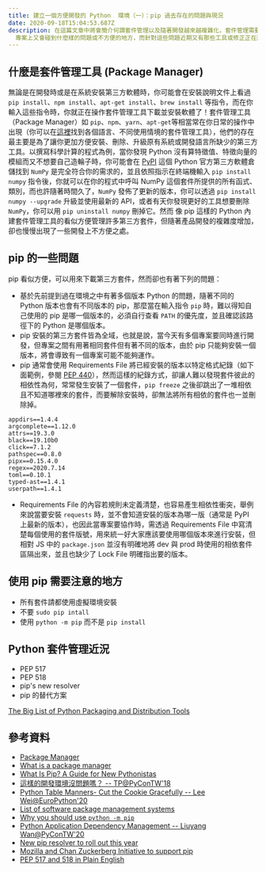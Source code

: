 ```yaml
---
title: 建立一個方便開發的 Python  環境（一）：pip 過去存在的問題與現況
date: 2020-09-18T15:04:53.687Z
description: 在這篇文章中將會簡介何謂套件管理以及隨著開發越來越複雜化，套件管理需要有哪些支援，其中在 Python
  專案上又會碰到什麼樣的問題或不方便的地方，而針對這些問題近期又有那些工具或修正正在進行。
---
```

<!--
- What is a neat dev environment
- what is the difference between pip
- PEP 518 (https://www.python.org/dev/peps/pep-0518/)
- https://medium.com/@grassfedcode/pep-517-and-518-in-plain-english-47208ca8b7a6
- Current Recommended Tools
-->
## 什麼是套件管理工具 (Package Manager)
無論是在開發時或是在系統安裝第三方軟體時，你可能會在安裝說明文件上看過 `pip install`、`npm install`、`apt-get install`、`brew install` 等指令，而在你輸入這些指令時，你就正在操作套件管理工具下載並安裝軟體了！套件管理工具（Package Manager）如 `pip`、`npm`、`yarn`、`apt-get`等相當常在你日常的操作中出現（你可以在[這裡](https://en.wikipedia.org/wiki/List_of_software_package_management_systems)找到各個語言、不同使用情境的套件管理工具），他們的存在最主要是為了讓你更加方便安裝、刪除、升級原有系統或開發語言所缺少的第三方工具。以撰寫科學計算的程式為例，當你發現 Python 沒有算特徵值、特徵向量的模組而又不想要自己造輪子時，你可能會在 [PyPI](https://pypi.org/) 這個 Python 官方第三方軟體倉儲找到 `NumPy` 是完全符合你的需求的，並且依照指示在終端機輸入 `pip install numpy` 指令後，你就可以在你的程式中呼叫 NumPy 這個套件所提供的所有函式、類別，而也許隨著時間久了，`NumPy` 發佈了更新的版本，你可以透過 `pip install numpy --upgrade` 升級並使用最新的 API，或者有天你發現更好的工具想要刪除 `NumPy`，你可以用 `pip uninstall numpy` 刪掉它。然而 像 pip 這樣的 Python 內建套件管理工具的看似方便管理許多第三方套件，但隨著產品開發的複雜度增加，卻也慢慢出現了一些開發上不方便之處。
## pip 的一些問題

pip 看似方便，可以用來下載第三方套件，然而卻也有著下列的問題：
- 基於先前提到過在環境之中有著多個版本 Python 的問題，隨著不同的 Python 版本也會有不同版本的 pip，那麼當在輸入指令 `pip` 時，難以得知自己使用的 pip 是哪一個版本的，必須自行查看 `PATH` 的優先度，並且確認該路徑下的 Python 是哪個版本。
- pip 安裝的第三方套件皆為全域，也就是說，當今天有多個專案要同時進行開發，但專案之間有用著相同套件但有著不同的版本，由於 pip 只能夠安裝一個版本，將會導致有一個專案可能不能夠運作。
- pip 通常會使用 Requirements File 將已經安裝的版本以特定格式紀錄（如下面範例，參閱 [PEP 440](https://www.python.org/dev/peps/pep-0440/)），然而這樣的紀錄方式，卻讓人難以發現套件彼此的相依性為何，常常發生安裝了一個套件，`pip freeze` 之後卻跳出了一堆相依且不知道哪裡來的套件，而要解除安裝時，卻無法將所有相依的套件也一並刪除掉。
```
appdirs==1.4.4
argcomplete==1.12.0
attrs==19.3.0
black==19.10b0
click==7.1.2
pathspec==0.8.0
pipx==0.15.4.0
regex==2020.7.14
toml==0.10.1
typed-ast==1.4.1
userpath==1.4.1
```
- Requirements File 的內容若規則未定義清楚，也容易產生相依性衝突，舉例來說當要安裝 `requests` 時，並不會知道安裝的版本為哪一版（通常是 PyPI 上最新的版本），也因此當專案要協作時，需透過 Requirements File 中寫清楚每個使用的套件版號，用來統一好大家應該要使用哪個版本來進行安裝，但相對 JS 中的 `package.json` 並沒有明確地將 dev 與 prod 時使用的相依套件區隔出來，並且也缺少了 Lock File 明確指出要的版本。


## 使用 pip 需要注意的地方

- 所有套件請都使用虛擬環境安裝
- 不要 `sudo pip intall`
- 使用 `python -m pip` 而不是 `pip install`

## Python 套件管理近況

- PEP 517
- PEP 518
- pip's new resolver
- pip 的替代方案

[The Big List of Python Packaging and Distribution Tools](https://grassfedcode.com/python-packaging/)



## 參考資料
- [Package Manager](https://en.wikipedia.org/wiki/Package_manager#Front-ends_for_locally_compiled_packages)
- [What is a package manager](https://web.archive.org/web/20171017151526/http://aptitude.alioth.debian.org/doc/en/pr01s02.html)
- [What Is Pip? A Guide for New Pythonistas](https://realpython.com/what-is-pip/)
- [這樣的開發環境沒問題嗎？ -- TP@PyConTW'18](https://speakerdeck.com/uranusjr/zhe-yang-de-kai-fa-huan-jing-mei-wen-ti-ma)
- [Python Table Manners- Cut the Cookie Gracefully -- Lee Wei@EuroPython'20](https://speakerdeck.com/leew/python-table-manners-cut-the-cookie-gracefully-at-euro-python-2020)
- [List of software package management systems](https://en.wikipedia.org/wiki/List_of_software_package_management_systems)
- [Why you should use `python -m pip`](https://snarky.ca/why-you-should-use-python-m-pip/)
- [Python Application Dependency Management -- Liuyang Wan@PyConTW'20](https://drive.google.com/file/d/1AZoWKI3OQfpFETD2NoT6C9spanrsrOSG/view)
- [New pip resolver to roll out this year](https://pyfound.blogspot.com/2020/03/new-pip-resolver-to-roll-out-this-year.html)
- [Mozilla and Chan Zuckerberg Initiative to support pip](https://pyfound.blogspot.com/2019/12/moss-czi-support-pip.html)
- [PEP 517 and 518 in Plain English](https://medium.com/@grassfedcode/pep-517-and-518-in-plain-english-47208ca8b7a6)